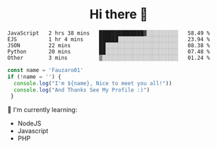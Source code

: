 <h1  align='center'> Hi there 👋 </h1>

<p align='center'> </p>

<!--START_SECTION:waka-->

```text
JavaScript   2 hrs 38 mins   ██████████████▓░░░░░░░░░░   58.49 %
EJS          1 hr 4 mins     ██████░░░░░░░░░░░░░░░░░░░   23.94 %
JSON         22 mins         ██░░░░░░░░░░░░░░░░░░░░░░░   08.38 %
Python       20 mins         ██░░░░░░░░░░░░░░░░░░░░░░░   07.48 %
Other        3 mins          ▒░░░░░░░░░░░░░░░░░░░░░░░░   01.24 %
```

<!--END_SECTION:waka-->

```javascript
const name = 'Fauzaro01'
if (!name = '') {
  console.log("I'm ${name}, Nice to meet you all!"))
  console.log("And Thanks See My Profile :)")
 }
```

:page_with_curl: I'm currently learning:
- NodeJS
- Javascript
- PHP

